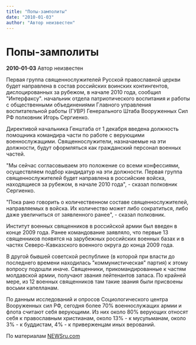 ```yaml
---
title: "Попы-замполиты"
date: "2010-01-03"
author: "Автор неизвестен"
---
```


# Попы-замполиты

**2010-01-03** Автор неизвестен

Первая группа священнослужителей Русской православной церкви будет направлена в состав российских воинских контингентов, дислоцированных за рубежом, в начале 2010 года, сообщил "Интерфаксу". начальник отдела патриотического воспитания и работы с общественными объединениями Главного управления воспитательной работы (ГУВР) Генерального Штаба Вооруженных Сил РФ полковник Игорь Сергиенко.

Директивой начальника Генштаба от 1 декабря введена должность помощника командира части по работе с верующими военнослужащими. Священнослужители, назначаемые на эти должности, будут оформляться как гражданский персонал военных частей.

"Мы сейчас согласовываем это положение со всеми конфессиями, осуществляем подбор кандидатур на эти должности. Первая группа священнослужителей будет направлена в российские войска, находящиеся за рубежом, в начале 2010 года", - сказал полковник Сергиенко.

"Пока рано говорить о количественном составе священнослужителей, направляемых в войска. Их количество может либо сократиться, либо даже увеличиться от заявленного ранее", - сказал полковник.

Институт военных священников в российской армии был введен в конце 2009 года. Ранее командование заявляло, что первые 13 священников появятся на зарубежных российских военных базах и в частях Северо-Кавказского военного округа до конца 2009 года.

В другой бывшей советской республике (в которой при власти до последнего времени находилась "коммунистическая" партия) к этому вопросу подошли иначе. Священники, прикомандированные к частям молдавской армии, получают звания лейтенантов запаса. По крайней мере, из 12 военных священников там такие звания были присвоены восьми капелланам.

По данным исследований и опросов Социологического центра Вооруженных сил РФ, сегодня более 70% военнослужащих армии и флота считают себя верующими. Из них около 80% верующих относят себя к православным христианам, около 13% - к мусульманам, около 3% - к буддистам, 4% - к приверженцам иных верований.

По материалам [NEWSru.com](http://www.newsru.com/religy/01jan2010/priestarmy.html)
